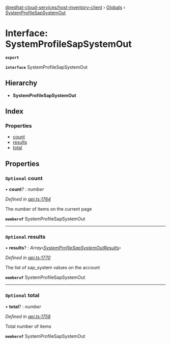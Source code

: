 [@redhat-cloud-services/host-inventory-client](../README.md) › [Globals](../globals.md) › [SystemProfileSapSystemOut](systemprofilesapsystemout.md)

# Interface: SystemProfileSapSystemOut

**`export`** 

**`interface`** SystemProfileSapSystemOut

## Hierarchy

* **SystemProfileSapSystemOut**

## Index

### Properties

* [count](systemprofilesapsystemout.md#optional-count)
* [results](systemprofilesapsystemout.md#optional-results)
* [total](systemprofilesapsystemout.md#optional-total)

## Properties

### `Optional` count

• **count**? : *number*

*Defined in [api.ts:1764](https://github.com/RedHatInsights/javascript-clients/blob/master/packages/host-inventory/api.ts#L1764)*

The number of items on the current page

**`memberof`** SystemProfileSapSystemOut

___

### `Optional` results

• **results**? : *Array‹[SystemProfileSapSystemOutResults](systemprofilesapsystemoutresults.md)›*

*Defined in [api.ts:1770](https://github.com/RedHatInsights/javascript-clients/blob/master/packages/host-inventory/api.ts#L1770)*

The list of sap_system values on the account

**`memberof`** SystemProfileSapSystemOut

___

### `Optional` total

• **total**? : *number*

*Defined in [api.ts:1758](https://github.com/RedHatInsights/javascript-clients/blob/master/packages/host-inventory/api.ts#L1758)*

Total number of items

**`memberof`** SystemProfileSapSystemOut
